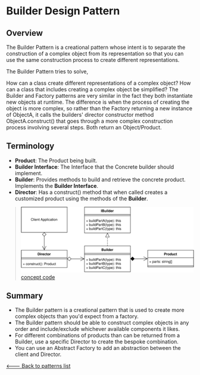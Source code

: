 # Builder Design Pattern

## Overview

The Builder Pattern is a creational pattern whose intent is to separate the construction of a complex object from its representation so that you can use the same construction process to create different representations.

The Builder Pattern tries to solve,

How can a class create different representations of a complex object?
How can a class that includes creating a complex object be simplified?
The Builder and Factory patterns are very similar in the fact they both instantiate new objects at runtime. The difference is when the process of creating the object is more complex, so rather than the Factory returning a new instance of ObjectA, it calls the builders' director constructor method ObjectA.construct() that goes through a more complex construction process involving several steps. Both return an Object/Product.

## Terminology

* **Product**: The Product being built.
* **Builder Interface**: The Interface that the Concrete builder should implement.
* **Builder**: Provides methods to build and retrieve the concrete product. Implements the **Builder Interface**.
* **Director**: Has a construct() method that when called creates a customized product using the methods of the **Builder**.

> ![UML Diagram](./UML.svg)
> [concept code](./concept.ts)

## Summary

* The Builder pattern is a creational pattern that is used to create more complex objects than you'd expect from a factory.
* The Builder pattern should be able to construct complex objects in any order and include/exclude whichever available components it likes.
* For different combinations of products than can be returned from a Builder, use a specific Director to create the bespoke combination.
* You can use an Abstract Factory to add an abstraction between the client and Director.

[<--- Back to patterns list](../../patterns.md)

